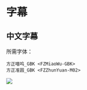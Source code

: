 # 字幕

## 中文字幕

所需字体：
```
方正喵呜_GBK <FZMiaoWu-GBK>
方正准圆_GBK <FZZhunYuan-M02>
```

![](https://nekomoe.pages.dev/images/2020-01/inu_to_neko.png)